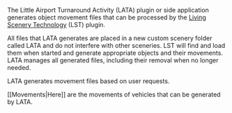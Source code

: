 
The Little Airport Turnaround Activity (LATA) plugin or side application generates object movement files that can be processed by the [Living Scenery Technology](https://forums.x-plane.org/index.php?/files/file/82876-living-scenery-technology/) (LST) plugin.

All files that LATA generates are placed in a new custom scenery folder called LATA and do not interfere with other sceneries. LST will find and load them when started and generate appropriate objects and their movements. LATA manages all generated files, including their removal when no longer needed.

LATA generates movement files based on user requests.

[[Movements|Here]] are the movements of vehicles that can be generated by LATA.



